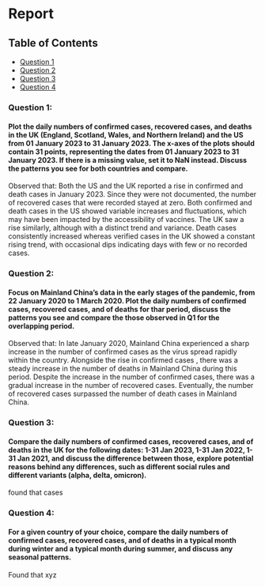 # Report 

## Table of Contents
- [Question 1](#question-1)
- [Question 2](#question-2)
- [Question 3](#question-3)
- [Question 4](#question-4)

### Question 1:
#### Plot the daily numbers of confirmed cases, recovered cases,  and deaths in the UK (England, Scotland, Wales, and Northern Ireland)  and the US from 01 January 2023 to 31 January 2023. The x-axes of the plots should contain 31 points, representing the dates from 01 January 2023 to 31 January 2023. If there is a missing value, set it to NaN instead. Discuss the patterns you see for both countries and compare.

Observed that:
Both the US and the UK reported a rise in confirmed and death cases in January 2023. Since they were not documented, the number of recovered cases that were recorded stayed at zero. Both confirmed and death cases in the US showed variable increases and fluctuations, which may have been impacted by the accessibility of vaccines. The UK saw a rise similarly, although with a distinct trend and variance. Death cases consistently increased whereas verified cases in the UK showed a constant rising trend, with occasional dips indicating days with few or no recorded cases. 

### Question 2:
#### Focus on Mainland China’s data in the early stages of the pandemic, from 22 January 2020 to 1 March 2020. Plot the daily numbers of confirmed cases, recovered cases,  and of deaths  for thar period, discuss the patterns you see and compare the those observed in Q1 for the overlapping period.

Observed that:
In late January 2020, Mainland China experienced a sharp increase in the number of confirmed cases as the virus spread rapidly within the country. Alongside the rise in confirmed cases , there was a steady increase in the number of deaths in Mainland China during this period. Despite the increase in the number of confirmed cases, there was a gradual increase in the number of recovered cases. Eventually, the number of recovered cases surpassed the number of death cases in Mainland China.

### Question 3: 
#### Compare the daily numbers of confirmed cases, recovered cases,  and of deaths in the UK for the following dates: 1-31 Jan 2023, 1-31 Jan 2022, 1-31 Jan 2021, and discuss the difference between those, explore potential reasons behind any differences, such as different social rules and different variants (alpha, delta, omicron).

found that cases

### Question 4:
#### For a given country of your choice, compare the daily numbers of confirmed cases, recovered cases,  and of deaths in a typical month during winter and a typical month during summer, and discuss any seasonal patterns.

Found that xyz
